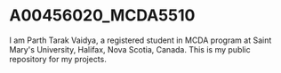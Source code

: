 # A00456020_MCDA5510
I am Parth Tarak Vaidya, a registered student in MCDA program at Saint Mary's University, Halifax, Nova Scotia, Canada. This is my public repository for my projects. 
